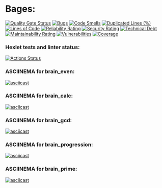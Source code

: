 # Bages:
[![Quality Gate Status](https://sonarcloud.io/api/project_badges/measure?project=ZLOI27_python-project-49&metric=alert_status)](https://sonarcloud.io/summary/new_code?id=ZLOI27_python-project-49)
[![Bugs](https://sonarcloud.io/api/project_badges/measure?project=ZLOI27_python-project-49&metric=bugs)](https://sonarcloud.io/summary/new_code?id=ZLOI27_python-project-49)
[![Code Smells](https://sonarcloud.io/api/project_badges/measure?project=ZLOI27_python-project-49&metric=code_smells)](https://sonarcloud.io/summary/new_code?id=ZLOI27_python-project-49)
[![Duplicated Lines (%)](https://sonarcloud.io/api/project_badges/measure?project=ZLOI27_python-project-49&metric=duplicated_lines_density)](https://sonarcloud.io/summary/new_code?id=ZLOI27_python-project-49)
[![Lines of Code](https://sonarcloud.io/api/project_badges/measure?project=ZLOI27_python-project-49&metric=ncloc)](https://sonarcloud.io/summary/new_code?id=ZLOI27_python-project-49)
[![Reliability Rating](https://sonarcloud.io/api/project_badges/measure?project=ZLOI27_python-project-49&metric=reliability_rating)](https://sonarcloud.io/summary/new_code?id=ZLOI27_python-project-49)
[![Security Rating](https://sonarcloud.io/api/project_badges/measure?project=ZLOI27_python-project-49&metric=security_rating)](https://sonarcloud.io/summary/new_code?id=ZLOI27_python-project-49)
[![Technical Debt](https://sonarcloud.io/api/project_badges/measure?project=ZLOI27_python-project-49&metric=sqale_index)](https://sonarcloud.io/summary/new_code?id=ZLOI27_python-project-49)
[![Maintainability Rating](https://sonarcloud.io/api/project_badges/measure?project=ZLOI27_python-project-49&metric=sqale_rating)](https://sonarcloud.io/summary/new_code?id=ZLOI27_python-project-49)
[![Vulnerabilities](https://sonarcloud.io/api/project_badges/measure?project=ZLOI27_python-project-49&metric=vulnerabilities)](https://sonarcloud.io/summary/new_code?id=ZLOI27_python-project-49)
[![Coverage](https://sonarcloud.io/api/project_badges/measure?project=ZLOI27_python-project-49&metric=coverage)](https://sonarcloud.io/summary/new_code?id=ZLOI27_python-project-49)

### Hexlet tests and linter status:
[![Actions Status](https://github.com/ZLOI27/python-project-49/actions/workflows/hexlet-check.yml/badge.svg)](https://github.com/ZLOI27/python-project-49/actions)

### ASCIINEMA for brain_even:
[![asciicast](https://asciinema.org/a/iih856pa3nggepslRY2pfEa4M.svg)](https://asciinema.org/a/iih856pa3nggepslRY2pfEa4M)

### ASCIINEMA for brain_calc:
[![asciicast](https://asciinema.org/a/NEhW4KhpgS0kuCiIFxQoCN1ec.svg)](https://asciinema.org/a/NEhW4KhpgS0kuCiIFxQoCN1ec)

### ASCIINEMA for brain_gcd:
[![asciicast](https://asciinema.org/a/2TsyVvgu9WlKUORhJMYPImN3I.svg)](https://asciinema.org/a/2TsyVvgu9WlKUORhJMYPImN3I)

### ASCIINEMA for brain_progression:
[![asciicast](https://asciinema.org/a/RVQLtlob69K9Ql0pUDRE0whPD.svg)](https://asciinema.org/a/RVQLtlob69K9Ql0pUDRE0whPD)

### ASCIINEMA for brain_prime:
[![asciicast](https://asciinema.org/a/rxUcbAAUBaNbJHEglcfZ1oNQR.svg)](https://asciinema.org/a/rxUcbAAUBaNbJHEglcfZ1oNQR)
